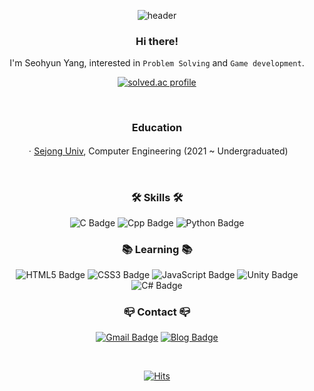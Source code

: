 <div align="center">

![header](https://capsule-render.vercel.app/api?type=waving&color=auto&height=200&section=header&text=Seohyun%20Yang&fontAlignY=38&fontSize=60)

### **Hi there!**  
I'm Seohyun Yang, interested in `Problem Solving` and `Game development`.


[![solved.ac profile](https://mazassumnida.wtf/api/v2/generate_badge?boj=110000110101)](https://solved.ac/110000110101)

</br>

### **Education**  
ㆍ[Sejong Univ](http://www.sejong.ac.kr/), Computer Engineering (2021 ~ Undergraduated)

</br>

### **🛠 Skills 🛠**
![C Badge](https://img.shields.io/badge/C-A8B9CC?style=for-the-badge&logo=C&logoColor=black)
![Cpp Badge](https://img.shields.io/badge/C++-00599C?style=for-the-badge&logo=Cplusplus&logoColor=white)
![Python Badge](https://img.shields.io/badge/Python-3776AB?style=for-the-badge&logo=Python&logoColor=white)

### **📚 Learning 📚**

![HTML5 Badge](https://img.shields.io/badge/html5-E34F26?style=for-the-badge&logo=html5&logoColor=white)
![CSS3 Badge](https://img.shields.io/badge/CSS3-1572B6?style=for-the-badge&logo=CSS3&logoColor=white)
![JavaScript Badge](https://img.shields.io/badge/JavaScript-F7DF1E?style=for-the-badge&logo=JavaScript&logoColor=black)
![Unity Badge](https://img.shields.io/badge/Unity-666666?style=for-the-badge&logo=Unity&logoColor=white)
![C# Badge](https://img.shields.io/badge/Cⵌ-239120?style=for-the-badge&logo=Csharp&logoColor=white)

### **📪 Contact 📪**
[![Gmail Badge](https://img.shields.io/badge/Gmail-EA4335?style=for-the-badge&logo=Gmail&logoColor=white)](mailto:seoh136199@gmail.com)
[![Blog Badge](https://img.shields.io/badge/blog-666666?style=for-the-badge&logo=GitHub&logoColor=white)](https://seoh136199.github.io/)

</br>

[![Hits](https://hits.seeyoufarm.com/api/count/incr/badge.svg?url=https%3A%2F%2Fgithub.com%2Fseoh136199&count_bg=%2379C83D&title_bg=%23555555&icon=&icon_color=%23E7E7E7&title=hits&edge_flat=false)](https://hits.seeyoufarm.com)

</div>
